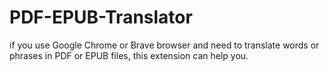 # PDF-EPUB-Translator
if you use Google Chrome or Brave browser and need to translate words or phrases in PDF or EPUB files, this extension can help you.
